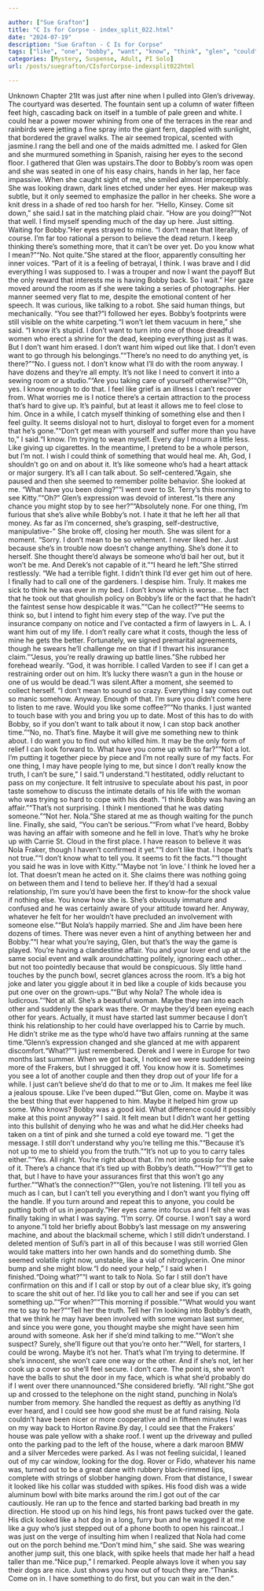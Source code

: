 ```yaml
---

author: ["Sue Grafton"]
title: "C Is for Corpse - index_split_022.html"
date: "2024-07-19"
description: "Sue Grafton - C Is for Corpse"
tags: ["like", "one", "bobby", "want", "know", "think", "glen", "could", "something", "see", "maybe", "come", "mean", "said", "nola", "seemed", "eye", "get", "would", "back", "room", "still", "feel", "someone", "tell"]
categories: [Mystery, Suspense, Adult, PI Solo]
url: /posts/suegrafton/CIsforCorpse-indexsplit022html

---
```



Unknown
Chapter 21It was just after nine when I pulled into Glen’s driveway. The courtyard was deserted. The fountain sent up a column of water fifteen feet high, cascading back on itself in a tumble of pale green and white. I could hear a power mower whining from one of the terraces in the rear and rainbirds were jetting a fine spray into the giant fern, dappled with sunlight, that bordered the gravel walks. The air seemed tropical, scented with jasmine.I rang the bell and one of the maids admitted me. I asked for Glen and she murmured something in Spanish, raising her eyes to the second floor. I gathered that Glen was upstairs.The door to Bobby’s room was open and she was seated in one of his easy chairs, hands in her lap, her face impassive. When she caught sight of me, she smiled almost imperceptibly. She was looking drawn, dark lines etched under her eyes. Her makeup was subtle, but it only seemed to emphasize the pallor in her cheeks. She wore a knit dress in a shade of red too harsh for her. “Hello, Kinsey. Come sit down,” she said.I sat in the matching plaid chair. “How are you doing?”“Not that well. I find myself spending much of the day up here. Just sitting. Waiting for Bobby.”Her eyes strayed to mine. “I don’t mean that literally, of course. I’m far too rational a person to believe the dead return. I keep thinking there’s something more, that it can’t be over yet. Do you know what I mean?”“No. Not quite.”She stared at the floor, apparently consulting her inner voices. “Part of it is a feeling of betrayal, I think. I was brave and I did everything I was supposed to. I was a trouper and now I want the payoff But the only reward that interests me is having Bobby back. So I wait.” Her gaze moved around the room as if she were taking a series of photographs. Her manner seemed very flat to me, despite the emotional content of her speech. It was curious, like talking to a robot. She said human things, but mechanically. “You see that?”I followed her eyes. Bobby’s footprints were still visible on the white carpeting.“I won’t let them vacuum in here,” she said. “I know it’s stupid. I don’t want to turn into one of those dreadful women who erect a shrine for the dead, keeping everything just as it was. But I don’t want him erased. I don’t want him wiped out like that. I don’t even want to go through his belongings.”“There’s no need to do anything yet, is there?”“No. I guess not. I don’t know what I’ll do with the room anyway. I have dozens and they’re all empty. It’s not like I need to convert it into a sewing room or a studio.”“Are you taking care of yourself otherwise?”“Oh, yes. I know enough to do that. I feel like grief is an illness I can’t recover from. What worries me is I notice there’s a certain attraction to the process that’s hard to give up. It’s painful, but at least it allows me to feel close to him. Once in a while, I catch myself thinking of something else and then I feel guilty. It seems disloyal not to hurt, disloyal to forget even for a moment that he’s gone.”“Don’t get mean with yourself and suffer more than you have to,” I said.“I know. I’m trying to wean myself. Every day I mourn a little less. Like giving up cigarettes. In the meantime, I pretend to be a whole person, but I’m not. I wish I could think of something that would heal me. Ah, God, I shouldn’t go on and on about it. It’s like someone who’s had a heart attack or major surgery. It’s all I can talk about. So self-centered.”Again, she paused and then she seemed to remember polite behavior. She looked at me. “What have you been doing?”“I went over to St. Terry’s this morning to see Kitty.”“Oh?” Glen’s expression was devoid of interest.“Is there any chance you might stop by to see her?”“Absolutely none. For one thing, I’m furious that she’s alive while Bobby’s not. I hate it that he left her all that money. As far as I’m concerned, she’s grasping, self-destructive, manipulative-” She broke off, closing her mouth. She was silent for a moment. “Sorry. I don’t mean to be so vehement. I never liked her. Just because she’s in trouble now doesn’t change anything. She’s done it to herself. She thought there’d always be someone who’d bail her out, but it won’t be me. And Derek’s not capable of it.”“I heard he left.”She stirred restlessly. “We had a terrible fight. I didn’t think I’d ever get him out of here. I finally had to call one of the gardeners. I despise him. Truly. It makes me sick to think he was ever in my bed. I don’t know which is worse... the fact that he took out that ghoulish policy on Bobby’s life or the fact that he hadn’t the faintest sense how despicable it was.”“Can he collect?”“He seems to think so, but I intend to fight him every step of the way. I’ve put the insurance company on notice and I’ve contacted a firm of lawyers in L. A. I want him out of my life. I don’t really care what it costs, though the less of mine he gets the better. Fortunately, we signed premarital agreements, though he swears he’ll challenge me on that if I thwart his insurance claim.”“Jesus, you’re really drawing up battle lines.”She rubbed her forehead wearily. “God, it was horrible. I called Varden to see if I can get a restraining order out on him. It’s lucky there wasn’t a gun in the house or one of us would be dead.”I was silent.After a moment, she seemed to collect herself. “I don’t mean to sound so crazy. Everything I say comes out so manic somehow. Anyway. Enough of that. I’m sure you didn’t come here to listen to me rave. Would you like some coffee?”“No thanks. I just wanted to touch base with you and bring you up to date. Most of this has to do with Bobby, so if you don’t want to talk about it now, I can stop back another time.”“No, no. That’s fine. Maybe it will give me something new to think about. I do want you to find out who killed him. It may be the only form of relief I can look forward to. What have you come up with so far?”“Not a lot. I’m putting it together piece by piece and I’m not really sure of my facts. For one thing, I may have people lying to me, but since I don’t really know the truth, I can’t be sure,” I said.“I understand.”I hestitated, oddly reluctant to pass on my conjecture. It felt intrusive to speculate about his past, in poor taste somehow to discuss the intimate details of his life with the woman who was trying so hard to cope with his death. “I think Bobby was having an affair.”“That’s not surprising. I think I mentioned that he was dating someone.”“Not her. Nola.”She stared at me as though waiting for the punch line. Finally, she said, “You can’t be serious.”“From what I’ve heard, Bobby was having an affair with someone and he fell in love. That’s why he broke up with Carrie St. Cloud in the first place. I have reason to believe it was Nola Fraker, though I haven’t confirmed it yet.”“I don’t like that. I hope that’s not true.”“I don’t know what to tell you. It seems to fit the facts.”“I thought you said he was in love with Kitty.”“Maybe not ‘in love.’ I think he loved her a lot. That doesn’t mean he acted on it. She claims there was nothing going on between them and I tend to believe her. If they’d had a sexual relationship, I’m sure you’d have been the first to know-for the shock value if nothing else. You know how she is. She’s obviously immature and confused and he was certainly aware of your attitude toward her. Anyway, whatever he felt for her wouldn’t have precluded an involvement with someone else.”“But Nola’s happily married. She and Jim have been here dozens of times. There was never even a hint of anything between her and Bobby.”“I hear what you’re saying, Glen, but that’s the way the game is played. You’re having a clandestine affair. You and your lover end up at the same social event and walk aroundchatting politely, ignoring each other... but not too pointedly because that would be conspicuous. Sly little hand touches by the punch bowl, secret glances across the room. It’s a big hot joke and later you giggle about it in bed like a couple of kids because you put one over on the grown-ups.”“But why Nola? The whole idea is ludicrous.”“Not at all. She’s a beautiful woman. Maybe they ran into each other and suddenly the spark was there. Or maybe they’d been eyeing each other for years. Actually, it must have started last summer because I don’t think his relationship to her could have overlapped his to Carrie by much. He didn’t strike me as the type who’d have two affairs running at the same time.”Glenn’s expression changed and she glanced at me with apparent discomfort.“What?”“I just remembered. Derek and I were in Europe for two months last summer. When we got back, I noticed we were suddenly seeing more of the Frakers, but I shrugged it off. You know how it is. Sometimes you see a lot of another couple and then they drop out of your life for a while. I just can’t believe she’d do that to me or to Jim. It makes me feel like a jealous spouse. Like I’ve been duped.”“But Glen, come on. Maybe it was the best thing that ever happened to him. Maybe it helped him grow up some. Who knows? Bobby was a good kid. What difference could it possibly make at this point anyway?” I said. It felt mean but I didn’t want her getting into this bullshit of denying who he was and what he did.Her cheeks had taken on a tint of pink and she turned a cold eye toward me. “I get the message. I still don’t understand why you’re telling me this.”“Because it’s not up to me to shield you from the truth.”“It’s not up to you to carry tales either.”“Yes. All right. You’re right about that. I’m not into gossip for the sake of it. There’s a chance that it’s tied up with Bobby’s death.”“How?”“I’ll get to that, but I have to have your assurances first that this won’t go any further.”“What’s the connection?”“Glen, you’re not listening. I’ll tell you as much as I can, but I can’t tell you everything and I don’t want you flying off the handle. If you turn around and repeat this to anyone, you could be putting both of us in jeopardy.”Her eyes came into focus and I felt she was finally taking in what I was saying. “I’m sorry. Of course. I won’t say a word to anyone.”I told her briefly about Bobby’s last message on my answering machine, and about the blackmail scheme, which I still didn’t understand. I deleted mention of Sufi’s part in all of this because I was still worried Glen would take matters into her own hands and do something dumb. She seemed volatile right now, unstable, like a vial of nitroglycerin. One minor bump and she might blow.“I do need your help,” I said when I finished.“Doing what?”“I want to talk to Nola. So far I still don’t have confirmation on this and if I call or stop by out of a clear blue sky, it’s going to scare the shit out of her. I’d like you to call her and see if you can set something up.”“For when?”“This morning if possible.”“What would you want me to say to her?”“Tell her the truth. Tell her I’m looking into Bobby’s death, that we think he may have been involved with some woman last summer, and since you were gone, you thought maybe she might have seen him around with someone. Ask her if she’d mind talking to me.”“Won’t she suspect? Surely, she’ll figure out that you’re onto her.”“Well, for starters, I could be wrong. Maybe it’s not her. That’s what I’m trying to determine. If she’s innocent, she won’t care one way or the other. And if she’s not, let her cook up a cover so she’ll feel secure. I don’t care. The point is, she won’t have the balls to shut the door in my face, which is what she’d probably do if I went over there unannounced.”She considered briefly. “All right.”She got up and crossed to the telephone on the night stand, punching in Nola’s number from memory. She handled the request as deftly as anything I’d ever heard, and I could see how good she must be at fund raising. Nola couldn’t have been nicer or more cooperative and in fifteen minutes I was on my way back to Horton Ravine.By day, I could see that the Frakers’ house was pale yellow with a shake roof. I went up the driveway and pulled onto the parking pad to the left of the house, where a dark maroon BMW and a silver Mercedes were parked. As I was not feeling suicidal, I leaned out of my car window, looking for the dog. Rover or Fido, whatever his name was, turned out to be a great dane with rubbery black-rimmed lips, complete with strings of slobber hanging down. From that distance, I swear it looked like his collar was studded with spikes. His food dish was a wide aluminum bowl with bite marks around the rim.I got out of the car cautiously. He ran up to the fence and started barking bad breath in my direction. He stood up on his hind legs, his front paws tucked over the gate. His dick looked like a hot dog in a long, furry bun and he wagged it at me like a guy who’s just stepped out of a phone booth to open his raincoat..I was just on the verge of insulting him when I realized that Nola had come out on the porch behind me.“Don’t mind him,” she said. She was wearing another jump suit, this one black, with spike heels that made her half a head taller than me.“Nice pup,” I remarked. People always love it when you say their dogs are nice. Just shows you how out of touch they are.“Thanks. Come on in. I have something to do first, but you can wait in the den.”
